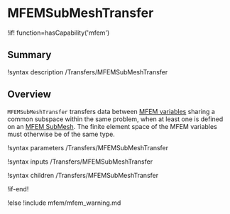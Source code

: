 # MFEMSubMeshTransfer

!if! function=hasCapability('mfem')

## Summary

!syntax description /Transfers/MFEMSubMeshTransfer

## Overview

`MFEMSubMeshTransfer` transfers data between [MFEM variables](MFEMVariable.md) sharing a common
subspace within the same problem, when at least one is defined on an
[MFEM SubMesh](MFEMSubMesh.md). The finite element space
of the MFEM variables must otherwise be of the same type.

!syntax parameters /Transfers/MFEMSubMeshTransfer

!syntax inputs /Transfers/MFEMSubMeshTransfer

!syntax children /Transfers/MFEMSubMeshTransfer

!if-end!

!else
!include mfem/mfem_warning.md
